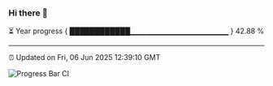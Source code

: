 ### Hi there 👋

⏳ Year progress { ████████████▁▁▁▁▁▁▁▁▁▁▁▁▁▁▁▁▁▁ } 42.88 %

---

⏰ Updated on Fri, 06 Jun 2025 12:39:10 GMT

![Progress Bar CI](https://github.com/liununu/liununu/workflows/Progress%20Bar%20CI/badge.svg)
